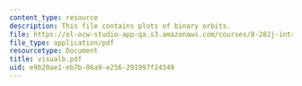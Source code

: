 ```yaml
---
content_type: resource
description: This file contains plots of binary orbits.
file: https://ol-ocw-studio-app-qa.s3.amazonaws.com/courses/8-282j-introduction-to-astronomy-spring-2006/e9b20ae1eb7b06a9e256291997f24349_visualb.pdf
file_type: application/pdf
resourcetype: Document
title: visualb.pdf
uid: e9b20ae1-eb7b-06a9-e256-291997f24349
---
```


